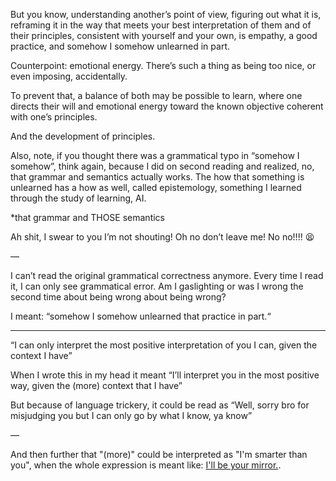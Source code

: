 But you know, understanding another’s point of view, figuring out what it is, reframing it in the way that meets your best interpretation of them and of their principles, consistent with yourself and your own, is empathy, a good practice, and somehow I somehow unlearned in part. 

Counterpoint: emotional energy. There’s such a thing as being too nice, or even imposing, accidentally. 

To prevent that, a balance of both may be possible to learn, where one directs their will and emotional energy toward the known objective coherent with one’s principles. 

And the development of principles. 

Also, note, if you thought there was a grammatical typo in “somehow I somehow”, think again, because I did on second reading and realized, no, that grammar and semantics actually works. The how that something is unlearned has a how as well, called epistemology, something I learned through the study of learning, AI.

*that grammar and THOSE semantics

Ah shit, I swear to you I’m not shouting! Oh no don’t leave me! No no!!!! 😫

—

I can’t read the original grammatical correctness anymore. Every time I read it, I can only see grammatical error. Am I gaslighting or was I wrong the second time about being wrong about being wrong?

I meant: “somehow I somehow unlearned that practice in part.“

---

“I can only interpret the most positive interpretation of you I can, given the context I have”

When I wrote this in my head it meant  “I’ll interpret you in the most positive way, given the (more) context that I have”

But because of language trickery, it could be read as “Well, sorry bro for misjudging you but I can only go by what I know, ya know”

—

And then further that "(more)" could be interpreted as "I'm smarter than you", when the whole expression is meant like: [I'll be your mirror.](https://www.youtube.com/watch?v=KGZWb1SIiR4).
